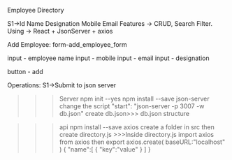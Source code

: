 Employee Directory

S1->Id Name Designation Mobile Email 
Features -> CRUD, Search Filter.
Using -> React + JsonServer + axios


Add Employee:
form-add_employee_form

input - employee name
input - mobile
input - email
input - designation

button - add

Operations:
S1->Submit to json server

>>>Server
npm init --yes
npm install --save json-server
change the script "start": "json-server -p 3007 -w db.json"
create db.json>>> db.json structure 


>>>api
npm install --save axios
create a folder in src
then create directory.js
    >>>Inside directory.js 
    import axios from axios
    then export axios.create(
        baseURL:"localhost"
    )
{
    "name":[
        {
        "key":"value"
        }
        ]
}
<!-- POSTGRESQL OPERATIONS>>>>
 CREATE SEQUENCE employee_sequence INCREMENT 1 START 1;
 CREATE SEQUENCE team_sequence INCREMENT 1 START 1;
 CREATE SEQUENCE assignment_sequence INCREMENT 1 START 1;

 CREATE TABLE employee(
     id INTEGER NOT NULL DEFAULT nextval ('employee_sequence),
     name VARCHAR(50) NOT NULL,
     data_of_joining TIMESTAMP NOT NULL,
     designation VARCHAR(50),
     gender VARCHAR(10),
     email VARCHAR(50),
     bio VARCHAR(500),
     CONSTRAINT employee_constraint PRIMARY KEY(id)
 );

 CREATE TABLE team(
     id INTEGER NOT NULL nextval('team_sequence),
     name VARCHAR(50) NOT NULL,
     email VARCHAR(50),
     description VARCHAR(500)
     CONSTRAINT team_constraint PRIMARY KEY(id)
 );

 CREATE TABLE employee_assingment(
     id INTEGER NOT NULL nextval('employee_assingment),
     employee_id INTEGER NOT NULL,
     team_id INTEGER NOT NULL,
     CONSTRAINT employee_assingment_constraint PRIMARY KEY(id),
     CONSTRAINT fk_employee FOREIGN KEY(employee_id) REFERENCES employee(id),
     CONSTRAINT fk_team FOREIGN KEY(team) REFERENCES team(id),

 ) -->